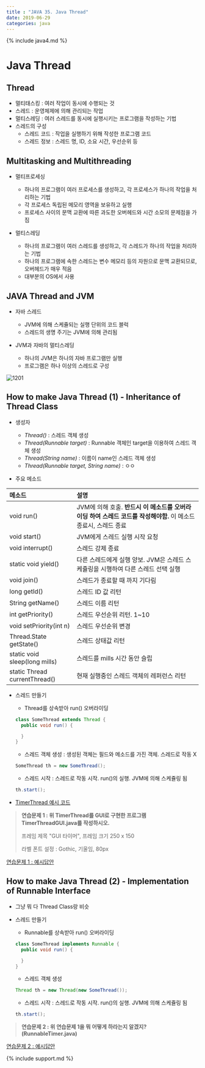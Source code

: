 ```yaml
---
title : "JAVA 35. Java Thread"
date: 2019-06-29
categories: java
---
```


{% include java4.md %}

# Java Thread

## Thread

* 멀티태스킹 : 여러 작업이 동시에 수행되는 것
* 스레드 : 운영체제에 의해 관리되는 작업
* 멀티스레딩 : 여러 스레드를 동시에 실행시키는 프로그램을 작성하는 기법
* 스레드의 구성
  * 스레드 코드 : 작업을 실행하기 위해 작성한 프로그램 코드
  * 스레드 정보 : 스레드 명, ID, 소요 시간, 우선순위 등
  
## Multitasking and Multithreading

* 멀티프로세싱
  * 하나의 프로그램이 여러 프로세스를 생성하고, 각 프로세스가 하나의 작업을 처리하는 기법
  * 각 프로세스 독립된 메모리 영역을 보유하고 실행
  * 프로세스 사이의 문맥 교환에 따른 과도한 오버헤드와 시간 소모의 문제점을 가짐
  
* 멀티스레딩
  * 하나의 프로그램이 여러 스레드를 생성하고, 각 스레드가 하나의 작업을 처리하는 기법
  * 하나의 프로그램에 속한 스레드는 변수 메모리 등의 자원으로 문맥 교환되므로, 오버헤드가 매우 적음
  * 대부분의 OS에서 사용
  
## JAVA Thread and JVM

* 자바 스레드
  * JVM에 의해 스케쥴되는 실행 단위의 코드 블럭
  * 스레드의 생명 주기는 JVM에 의해 관리됨
  
* JVM과 자바의 멀티스레딩
  * 하나의 JVM은 하나의 자바 프로그램만 실행
  * 프로그램은 하나 이상의 스레드로 구성
  
![1201](https://user-images.githubusercontent.com/26007107/60381498-a5415080-9a90-11e9-8e8f-44a1b3e2da53.png)


## How to make Java Thread (1) - Inheritance of Thread Class

* 생성자
  * *Thread()* : 스레드 객체 생성
  * *Thread(Runnable target)* : Runnable 객체인 target을 이용하여 스레드 객체 생성
  * *Thread(String name)* : 이름이 name인 스레드 객체 생성
  * *Thread(Runnable target, String name)* : ㅇㅇ

* 주요 메소드

메소드 | 설명
:---|:---
void run() | JVM에 의해 호출. **반드시 이 메소드를 오버라이딩 하여 스레드 코드를 작성해야함.** 이 메소드 종료시, 스레드 종료
void start() | JVM에게 스레드 실행 시작 요청
void interrupt() | 스레드 강제 종료
static void yield() | 다른 스레드에게 실행 양보. JVM은 스레드 스케쥴링을 시행하여 다른 스레드 선택 실행
void join() | 스레드가 종료할 때 까지 기다림
long getId() | 스레드 ID 값 리턴
String getName() | 스레드 이름 리턴
int getPriority() | 스레드 우선순위 리턴. 1~10
void setPriority(int n) | 스레드 우선순위 변경
Thread.State getState() | 스레드 상태값 리턴
static void sleep(long mills) | 스레드를 mills 시간 동안 슬립
static Thread currentThread() | 현재 실행중인 스레드 객체의 레퍼런스 리턴

* 스레드 만들기
  * Thread를 상속받아 run() 오버라이딩
  
  ~~~java
  class SomeThread extends Thread {
    public void run() {

    }
  }
  ~~~
  
  * 스레드 객체 생성 : 생성된 객체는 필드와 메소드를 가진 객체. 스레드로 작동 X
  
  ~~~java
  SomeThread th = new SomeThread();
  ~~~
  
  * 스레드 시작 : 스레드로 작동 시작. run()의 실행. JVM에 의해 스케쥴링 됨
  
  ~~~java
  th.start();
  ~~~

* [TimerThread 예시 코드](https://github.com/DetegiCE/JavaStudy/blob/master/chapter12/TestTimerThread.java)


> **연습문제 1 : 위 TimerThread를 GUI로 구현한 프로그램 TimerThreadGUI.java를 작성하시오.**
>
> 프레임 제목 "GUI 타이머", 프레임 크기 250 x 150
>
> 라벨 폰트 설정 : Gothic, 기울임, 80px

[연습문제 1 : 예시답안](https://github.com/DetegiCE/JavaStudy/blob/master/chapter12/TimerThreadGUI.java)


## How to make Java Thread (2) - Implementation of Runnable Interface

* 그냥 뭐 다 Thread Class랑 비슷

* 스레드 만들기
  * Runnable를 상속받아 run() 오버라이딩
  
  ~~~java
  class SomeThread implements Runnable {
    public void run() {

    }
  }
  ~~~
  
  * 스레드 객체 생성 
  
  ~~~java
  Thread th = new Thread(new SomeThread());
  ~~~
  
  * 스레드 시작 : 스레드로 작동 시작. run()의 실행. JVM에 의해 스케쥴링 됨
  
  ~~~java
  th.start();
  ~~~


> **연습문제 2 : 위 연습문제 1을 뭐 어떻게 하라는지 알겠지? (RunnableTimer.java)**

[연습문제 2 : 예시답안](https://github.com/DetegiCE/JavaStudy/blob/master/chapter12/RunnableTimer.java)

{% include support.md %}
